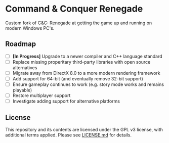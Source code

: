 
# Command & Conquer Renegade

Custom fork of C&C: Renegade at getting the game up and running on modern Windows PC's.

## Roadmap

- [ ] **[In Progress]** Upgrade to a newer compiler and C++ language standard
- [ ] Replace missing properitary third-party libraries with open source alternatives
- [ ] Migrate away from DirectX 8.0 to a more modern rendering framework
- [ ] Add support for 64-bit (and eventually remove 32-bit support)
- [ ] Ensure gameplay continues to work (e.g. story mode works and remains playable)
- [ ] Restore multiplayer support
- [ ] Investigate adding support for alternative platforms

## License

This repository and its contents are licensed under the GPL v3 license, with additional terms applied. Please see [LICENSE.md](LICENSE.md) for details.
